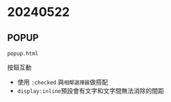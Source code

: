 # 20240522

## POPUP

`popup.html`

按鈕互動

- 使用 `:checked` 與`相鄰選擇器`做搭配
- `display:inline`預設會有文字和文字間無法消除的間距

```